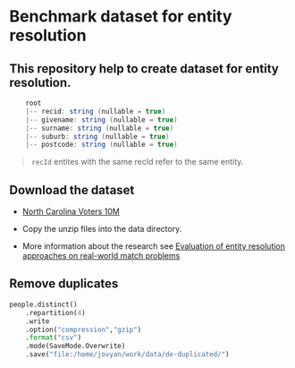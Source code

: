 # Benchmark dataset for entity resolution

## This repository help to create dataset for entity resolution. 

```java
    root
    |-- recid: string (nullable = true)
    |-- givename: string (nullable = true)
    |-- surname: string (nullable = true)
    |-- suburb: string (nullable = true)
    |-- postcode: string (nullable = true)
```

> ```recId``` entites with the same recId refer to the same entity.

## Download the dataset 

- [North Carolina Voters 10M](https://dbs.uni-leipzig.de/research/projects/object_matching/benchmark_datasets_for_entity_resolution)

- Copy the unzip files into the data directory. 

- More information about the research see [Evaluation of entity resolution approaches on real-world match problems](https://dbs.uni-leipzig.de/publication/title/evaluation_of_entity_resolution_approaches_on_real_world_match_problems)

## Remove duplicates 

```python
people.distinct()
    .repartition(4)
    .write
    .option("compression","gzip")
    .format("csv") 
    .mode(SaveMode.Overwrite)
    .save("file:/home/jovyan/work/data/de-duplicated/")
```